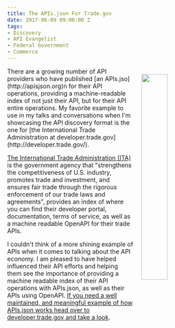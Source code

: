 ```yaml
---
title: The APIs.json For Trade.gov
date: 2017-06-09 09:00:00 Z
tags:
- Discovery
- API Evangelist
- Federal Government
- Commerce
---
```


<p><img src="https://s3.amazonaws.com/kinlane-productions2/trade-gov/deverlop_trade_logo_tall.png" align="right" width="35%" style="padding: 15px;" /></p>There are a growing number of API providers who have published [an APIs.jso](http://apisjson.org)n for their API operations, providing a machine-readable index of not just their API, but for their API entire operations. My favorite example to use in my talks and conversations when I'm showcasing the API discovery format is the one for [the International Trade Administration at developer.trade.gov](http://developer.trade.gov/).

[The International Trade Administration (ITA)](http://trade.gov/) is the government agency that "strengthens the competitiveness of U.S. industry, promotes trade and investment, and ensures fair trade through the rigorous enforcement of our trade laws and agreements", provides an index of where you can find their developer portal, documentation, terms of service, as well as a machine readable OpenAPI for their trade APIs.

I couldn't think of a more shining example of APIs when it comes to talking about the API economy. I am pleased to have helped influenced their API efforts and helping them see the importance of providing a machine readable index of their API operations with APIs.json, as well as their APIs using OpenAPI. [If you need a well maintained, and meaningful example of how APIs.json works head over to developer.trade.gov and take a look](http://developer.trade.gov/apis.json).